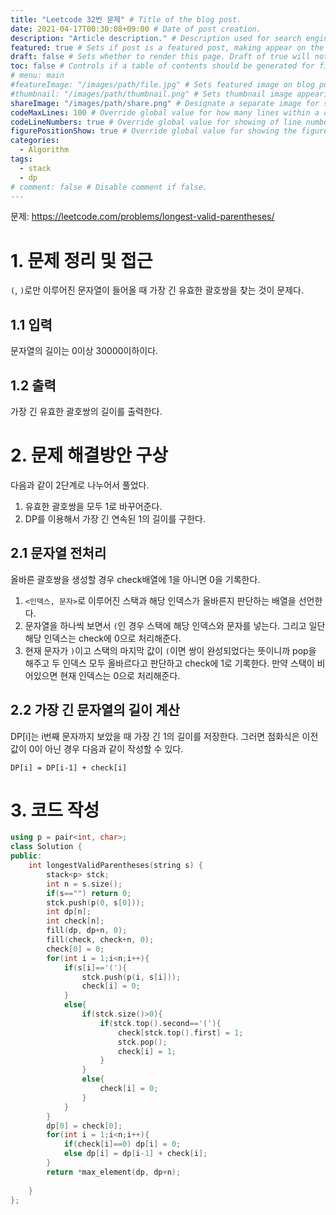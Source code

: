 ```yaml
---
title: "Leetcode 32번 문제" # Title of the blog post.
date: 2021-04-17T00:30:08+09:00 # Date of post creation.
description: "Article description." # Description used for search engine.
featured: true # Sets if post is a featured post, making appear on the home page side bar.
draft: false # Sets whether to render this page. Draft of true will not be rendered.
toc: false # Controls if a table of contents should be generated for first-level links automatically.
# menu: main
#featureImage: "/images/path/file.jpg" # Sets featured image on blog post.
#thumbnail: "/images/path/thumbnail.png" # Sets thumbnail image appearing inside card on homepage.
shareImage: "/images/path/share.png" # Designate a separate image for social media sharing.
codeMaxLines: 100 # Override global value for how many lines within a code block before auto-collapsing.
codeLineNumbers: true # Override global value for showing of line numbers within code block.
figurePositionShow: true # Override global value for showing the figure label.
categories:
  - Algorithm
tags:
  - stack
  - dp
# comment: false # Disable comment if false.
---
```


문제: https://leetcode.com/problems/longest-valid-parentheses/

# 1. 문제 정리 및 접근
`(`, `)`로만 이루어진 문자열이 들어올 때 가장 긴 유효한 괄호쌍을 찾는 것이 문제다.

## 1.1 입력
문자열의 길이는 0이상 30000이하이다.

## 1.2 출력
가장 긴 유효한 괄호쌍의 길이를 출력한다.

# 2. 문제 해결방안 구상

다음과 같이 2단계로 나누어서 풀었다.

  1. 유효한 괄호쌍을 모두 1로 바꾸어준다.
  2. DP를 이용해서 가장 긴 연속된 1의 길이를 구한다.

## 2.1 문자열 전처리

  올바른 괄호쌍을 생성할 경우 check배열에 1을 아니면 0을 기록한다.


  1. `<인덱스, 문자>`로 이루어진 스택과 해당 인덱스가 올바른지 판단하는 배열을 선언한다. 
  2. 문자열을 하나씩 보면서 `(`인 경우 스택에 해당 인덱스와 문자를 넣는다. 그리고 일단 해당 인덱스는 check에 0으로 처리해준다.
  3. 현재 문자가 `)`이고 스택의 마지막 값이 `(`이면 쌍이 완성되었다는 뜻이니까 pop을 해주고 두 인덱스 모두 올바르다고 판단하고 check에 1로 기록한다. 만약 스택이 비어있으면 현재 인덱스는 0으로 처리해준다.

## 2.2 가장 긴 문자열의 길이 계산
  DP[i]는 i번째 문자까지 보았을 때 가장 긴 1의 길이를 저장한다. 그러면 점화식은 이전 값이 0이 아닌 경우 다음과 같이 작성할 수 있다.

  `DP[i] = DP[i-1] + check[i]`

# 3. 코드 작성

```c++
using p = pair<int, char>;
class Solution {
public:
    int longestValidParentheses(string s) {
        stack<p> stck;
        int n = s.size();
        if(s=="") return 0;
        stck.push(p(0, s[0]));
        int dp[n];
        int check[n];
        fill(dp, dp+n, 0);
        fill(check, check+n, 0);
        check[0] = 0;
        for(int i = 1;i<n;i++){
            if(s[i]=='('){
                stck.push(p(i, s[i]));
                check[i] = 0;
            }
            else{
                if(stck.size()>0){
                    if(stck.top().second=='('){
                        check[stck.top().first] = 1;
                        stck.pop();
                        check[i] = 1;
                    }
                }
                else{
                    check[i] = 0;
                }
            }
        }
        dp[0] = check[0];
        for(int i = 1;i<n;i++){
            if(check[i]==0) dp[i] = 0;
            else dp[i] = dp[i-1] + check[i];
        }
        return *max_element(dp, dp+n);
        
    }
};
```
